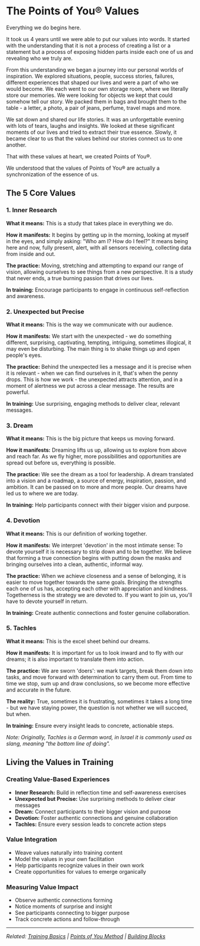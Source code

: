 # The Points of You® Values

Everything we do begins here.

It took us 4 years until we were able to put our values into words. It started with the understanding that it is not a process of creating a list or a statement but a process of exposing hidden parts inside each one of us and revealing who we truly are.

From this understanding we began a journey into our personal worlds of inspiration. We explored situations, people, success stories, failures, different experiences that shaped our lives and were a part of who we would become. We each went to our own storage room, where we literally store our memories. We were looking for objects we kept that could somehow tell our story. We packed them in bags and brought them to the table - a letter, a photo, a pair of jeans, perfume, travel maps and more.

We sat down and shared our life stories. It was an unforgettable evening with lots of tears, laughs and insights. We looked at these significant moments of our lives and tried to extract their true essence. Slowly, it became clear to us that the values behind our stories connect us to one another.

That with these values at heart, we created Points of You®.

We understood that the values of Points of You® are actually a synchronization of the essence of us.

## The 5 Core Values

### 1. Inner Research

**What it means:** This is a study that takes place in everything we do.

**How it manifests:** It begins by getting up in the morning, looking at myself in the eyes, and simply asking: "Who am I? How do I feel?" It means being here and now, fully present, alert, with all sensors receiving, collecting data from inside and out.

**The practice:** Moving, stretching and attempting to expand our range of vision, allowing ourselves to see things from a new perspective. It is a study that never ends, a true burning passion that drives our lives.

**In training:** Encourage participants to engage in continuous self-reflection and awareness.

### 2. Unexpected but Precise

**What it means:** This is the way we communicate with our audience.

**How it manifests:** We start with the unexpected - we do something different, surprising, captivating, tempting, intriguing, sometimes illogical, it may even be disturbing. The main thing is to shake things up and open people's eyes.

**The practice:** Behind the unexpected lies a message and it is precise when it is relevant - when we can find ourselves in it, that's when the penny drops. This is how we work - the unexpected attracts attention, and in a moment of alertness we put across a clear message. The results are powerful.

**In training:** Use surprising, engaging methods to deliver clear, relevant messages.

### 3. Dream

**What it means:** This is the big picture that keeps us moving forward.

**How it manifests:** Dreaming lifts us up, allowing us to explore from above and reach far. As we fly higher, more possibilities and opportunities are spread out before us, everything is possible.

**The practice:** We see the dream as a tool for leadership. A dream translated into a vision and a roadmap, a source of energy, inspiration, passion, and ambition. It can be passed on to more and more people. Our dreams have led us to where we are today.

**In training:** Help participants connect with their bigger vision and purpose.

### 4. Devotion

**What it means:** This is our definition of working together.

**How it manifests:** We interpret 'devotion' in the most intimate sense: To devote yourself it is necessary to strip down and to be together. We believe that forming a true connection begins with putting down the masks and bringing ourselves into a clean, authentic, informal way.

**The practice:** When we achieve closeness and a sense of belonging, it is easier to move together towards the same goals. Bringing the strengths each one of us has, accepting each other with appreciation and kindness. Togetherness is the strategy we are devoted to. If you want to join us, you'll have to devote yourself in return.

**In training:** Create authentic connections and foster genuine collaboration.

### 5. Tachles

**What it means:** This is the excel sheet behind our dreams.

**How it manifests:** It is important for us to look inward and to fly with our dreams; it is also important to translate them into action.

**The practice:** We are sworn 'doers': we mark targets, break them down into tasks, and move forward with determination to carry them out. From time to time we stop, sum up and draw conclusions, so we become more effective and accurate in the future.

**The reality:** True, sometimes it is frustrating, sometimes it takes a long time - but we have staying power, the question is not whether we will succeed, but when.

**In training:** Ensure every insight leads to concrete, actionable steps.

*Note: Originally, Tachles is a German word, in Israel it is commonly used as slang, meaning "the bottom line of doing".*

## Living the Values in Training

### Creating Value-Based Experiences
- **Inner Research:** Build in reflection time and self-awareness exercises
- **Unexpected but Precise:** Use surprising methods to deliver clear messages
- **Dream:** Connect participants to their bigger vision and purpose
- **Devotion:** Foster authentic connections and genuine collaboration
- **Tachles:** Ensure every session leads to concrete action steps

### Value Integration
- Weave values naturally into training content
- Model the values in your own facilitation
- Help participants recognize values in their own work
- Create opportunities for values to emerge organically

### Measuring Value Impact
- Observe authentic connections forming
- Notice moments of surprise and insight
- See participants connecting to bigger purpose
- Track concrete actions and follow-through

---

*Related: [Training Basics](../chapters/chapter-01-training-basics.md) | [Points of You Method](points-of-you-method.md) | [Building Blocks](../chapters/chapter-05-building-blocks.md)*
